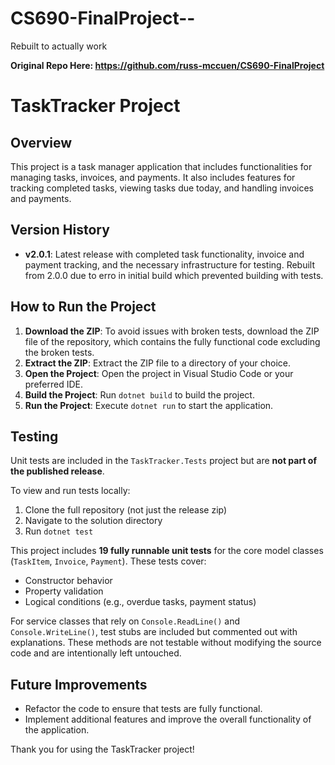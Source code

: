 # CS690-FinalProject--
Rebuilt to actually work

**Original Repo Here: https://github.com/russ-mccuen/CS690-FinalProject**

# TaskTracker Project

## Overview
This project is a task manager application that includes functionalities for managing tasks, invoices, and payments. It also includes features for tracking completed tasks, viewing tasks due today, and handling invoices and payments.

## Version History
- **v2.0.1**: Latest release with completed task functionality, invoice and payment tracking, and the necessary infrastructure for testing. Rebuilt from 2.0.0 due to erro in initial build which prevented building with tests.

## How to Run the Project
1. **Download the ZIP**: To avoid issues with broken tests, download the ZIP file of the repository, which contains the fully functional code excluding the broken tests.
2. **Extract the ZIP**: Extract the ZIP file to a directory of your choice.
3. **Open the Project**: Open the project in Visual Studio Code or your preferred IDE.
4. **Build the Project**: Run `dotnet build` to build the project.
5. **Run the Project**: Execute `dotnet run` to start the application.

## Testing

Unit tests are included in the `TaskTracker.Tests` project but are **not part of the published release**.

To view and run tests locally:

1. Clone the full repository (not just the release zip)
2. Navigate to the solution directory
3. Run `dotnet test`

This project includes **19 fully runnable unit tests** for the core model classes (`TaskItem`, `Invoice`, `Payment`). These tests cover:

- Constructor behavior  
- Property validation  
- Logical conditions (e.g., overdue tasks, payment status)

For service classes that rely on `Console.ReadLine()` and `Console.WriteLine()`, test stubs are included but commented out with explanations. These methods are not testable without modifying the source code and are intentionally left untouched.


## Future Improvements
- Refactor the code to ensure that tests are fully functional.
- Implement additional features and improve the overall functionality of the application.

Thank you for using the TaskTracker project!

